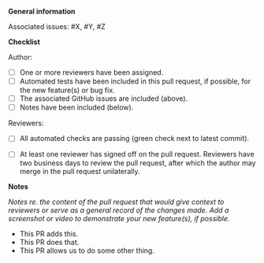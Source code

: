 **General information**

Associated issues: #X, #Y, #Z

**Checklist**

Author:

- [ ] One or more reviewers have been assigned.
- [ ] Automated tests have been included in this pull request, if possible, for the new feature(s) or bug fix.
- [ ] The associated GitHub issues are included (above).
- [ ] Notes have been included (below).

Reviewers:

- [ ] All automated checks are passing (green check next to latest commit).
- [ ] At least one reviewer has signed off on the pull request.  Reviewers have two business days to review the pull request, after which the author may merge in the pull request unilaterally.


**Notes**

_Notes re. the content of the pull request that would give context to reviewers or serve as a  general record of the changes made.  Add a screenshot or video to demonstrate your new feature(s), if possible._

- This PR adds this.
- This PR does that.
- This PR allows us to do some other thing.
